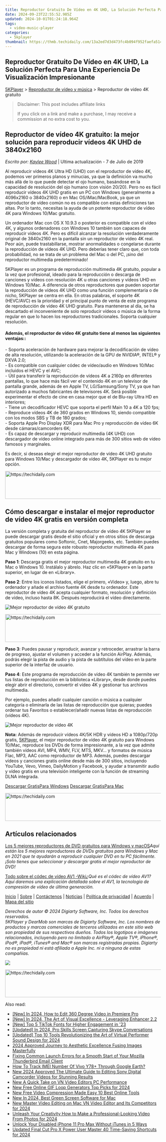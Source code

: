 ```yaml
---
title: Reproductor Gratuito De Vídeo en 4K UHD, La Solución Perfecta Para Una Experiencia De Visualización Impresionante
date: 2024-09-23T22:55:52.985Z
updated: 2024-10-01T01:24:18.964Z
tags:
  - video-music-player
categories:
  - 5kplayer
thumbnail: https://thmb.techidaily.com/13a2ed7d3d473fc4b094f952faefa5141a38181bbb0354fc87e696c7a5f69650.png
---
```


## Reproductor Gratuito De Vídeo en 4K UHD, La Solución Perfecta Para Una Experiencia De Visualización Impresionante

[5KPlayer](https://tools.techidaily.com/5kplayer/products/) \> [Reproductor de vídeo y música](https://tools.techidaily.com/5kplayer/video-music-player/) \> Reproductor de vídeo 4K gratuito 

>  Disclaimer: This post includes affiliate links
>
>  If you click on a link and make a purchase, I may receive a commission at no extra cost to you.
>

## Reproductor de vídeo 4K gratuito: la mejor solución para reproducir vídeos 4K UHD de 3840x2160

 _Escrito por: [Kaylee Wood](https://twitter.com/CoolKateylee?lang=en)_ | Ultima actualización - 7 de Julio de 2019

Al reproducir vídeos 4K Ultra HD (UHD) con el reproductor de vídeo 4K, podemos ver primeros planos y minucias, ya que la definición va mucho más allá de lo que puede detectar el ojo humano, basándose en la capacidad de resolución del ojo humano (con visión 20/20). Pero no es fácil reproducir vídeos 4K UHD gratis en un PC con Windows (generalmente a 4096x2160 o 3840x2160) o en Mac OS/iMac/MacBook, ya que un reproductor de vídeo común no es compatible con estas definiciones tan altas. Por lo tanto, necesitas la ayuda de un potente reproductor de vídeo 4K para Windows 10/Mac gratuito.

Un ordenador Mac con OS X 10.9.3 o posterior es compatible con el vídeo 4K, y algunos ordenadores con Windows 10 también son capaces de reproducir vídeos 4K. Pero es difícil alcanzar la resolución verdaderamente original de 3840x2160 en la pantalla sin un reproductor de vídeo 4K real. Peor aún, puede trastabillarse, mostrar anormalidades o congelarse durante la reproducción de vídeos 4K UHD. Pero deberías tener claro que, con toda probabilidad, no se trata de un problema del Mac o del PC, ¡sino del reproductor multimedia predeterminado!

5KPlayer es un programa de reproducción multimedia 4K gratuito, popular a la vez que profesional, ideado para la reproducción o descarga de canciones y vídeos con resolución 4K u otras canciones y vídeos UHD en Windows 10/Mac. A diferencia de otros reproductores que pueden soportar la reproducción de vídeos 4K UHD como una función complementaria o de nicho, 5KPlayer se centra en ella. En otras palabras, el soporte 4K (HEVC/AVC) es la prioridad y el principal punto de venta de este programa de reproducción de vídeo 4K UHD gratuito. Para mantenerse al día, se ha descartado el inconveniente de solo reproducir vídeos o música de la forma regular en que lo hacen los reproductores tradicionales. Soporta cualquier resolución.

#### **Además, el reproductor de vídeo 4K gratuito tiene al menos las siguientes ventajas:**:

\- Soporta aceleración de hardware para mejorar la decodificación de vídeo de alta resolución, utilizando la aceleración de la GPU de NVIDIA®, INTEL® y DXVA 2.0;  
\- Es compatible con cualquier códec de vídeo/audio en Windows 10/Mac incluidos el HEVC y el AVC;  
\- Útil para transferir la reproducción de vídeos 4K a 2160p en diferentes pantallas, lo que hace más fácil ver el contenido 4K en un televisor de pantalla grande, además de en Apple TV, LG/Samsung/Sony TV, ya que han autorizado a muchos fabricantes de televisores 4K. Será posible experimentar el efecto de cine en casa mejor que el de Blu-ray Ultra HD en interiores;  
\- Tiene un decodificador HEVC que soporta el perfil Main 10 a 4K a 120 fps;  
\- Reproduce vídeos 4K de 360 grados en Windows 10, siendo compatible con los modos SBS y TB de 180 grados;  
\- Soporta Apple Pro Display XDR para Mac Pro y reproducción de vídeo 6K desde cámaras/camcorders 6K;  
\- Es capaz de descargar y reproducir multimedia (4K UHD) con descargador de vídeo online integrado para más de 300 sitios web de vídeo famosos y marginales.

Es decir, si deseas elegir el mejor reproductor de vídeo 4K UHD gratuito para Windows 10/Mac y descargador de vídeo 4K, 5KPlayer es tu mejor opción.

<!-- affiliate ads begin -->
<a href="https://imp.i357552.net/c/5597632/1030129/11832" target="_top" id="1030129">
  <img src="//a.impactradius-go.com/display-ad/11832-1030129" border="0" alt="https://techidaily.com" width="720" height="90"/>
</a>
<img height="0" width="0" src="https://imp.i357552.net/i/5597632/1030129/11832" style="position:absolute;visibility:hidden;" border="0" />
<!-- affiliate ads end -->

## Cómo descargar e instalar el mejor reproductor de vídeo 4K gratis en versión completa

La versión completa y gratuita del reproductor de vídeo 4K 5KPlayer se puede descargar gratis desde el sitio oficial y en otros sitios de descarga gratuitos populares como Softonic, Cnet, Majorgeeks, etc. También puedes descargar de forma segura este robusto reproductor multimedia 4K para Mac y Windows (10) en esta página. 

**Paso 1**: Descarga gratis el mejor reproductor multimedia 4K gratuito en tu Mac o Windows 10\. Instálalo y ábrelo. Haz clic en «5KPlayer» en la parte superior, en lugar de en «Library».

**Paso 2**: Entre los iconos listados, elige el primero, «Video» y, luego, abre tu ordenador y añade el archivo fuente 4K desde tu ordenador. Este reproductor de vídeo 4K acepta cualquier formato, resolución y definición de vídeo, incluso hasta 8K. Después reproducirá el vídeo directamente.

![Mejor reproductor de vídeo 4K gratuito](https://www.5kplayer.com/video-music-player-es/../video-music-player/img/youtube-0119-01.png) 

<!-- affiliate ads begin -->
<a href="https://ephamedtechinc.pxf.io/c/5597632/2137222/26400" target="_top" id="2137222">
  <img src="//a.impactradius-go.com/display-ad/26400-2137222" border="0" alt="https://techidaily.com" width="728" height="90"/>
</a>
<img height="0" width="0" src="https://ephamedtechinc.pxf.io/i/5597632/2137222/26400" style="position:absolute;visibility:hidden;" border="0" />
<!-- affiliate ads end -->

**Paso 3**: Puedes pausar y reproducir, avanzar y retroceder, arrastrar la barra de progreso, ajustar el volumen y acceder a la función AirPlay. Además, podrás elegir la pista de audio y la pista de subtítulos del vídeo en la parte superior de la interfaz de usuario.

**Paso 4**: Este programa de reproducción de vídeo 4K también te permite ver tus listas de reproducción en la biblioteca «Library», desde donde puedes elegir abrir el directorio, convertir el vídeo 4K y gestionar tus archivos multimedia.

Por ejemplo, puedes añadir cualquier canción o música a cualquier categoría o eliminarla de las listas de reproducción que quieras; puedes ordenar tus Favoritos o establecer/añadir nuevas listas de reproducción (vídeos 4K).

![Mejor reproductor de vídeo 4K](https://www.5kplayer.com/video-music-player-es/../video-music-player/img/5kplayer-4k.jpg) 

**Nota:** Además de reproducir vídeos 4K/5K HDR y vídeos HD a 1080p/720p gratis, [5KPlayer](https://tools.techidaily.com/5kplayer/products/), el mejor reproductor de vídeo 4K gratuito para Windows 10/Mac, reproduce los DVDs de forma impresionante, a la vez que admite también vídeos AVI, MP4, WMV, FLV, MTS, MKV... y formatos de música Flac, MP3, AAC como reproductor de MP3\. Además, puedes descargar vídeos y canciones gratis online desde más de 300 sitios, incluyendo YouTube, Vevo, Vimeo, DailyMotion y Facebook, y ayudar a transmitir audio y vídeo gratis en una televisión inteligente con la función de streaming DLNA integrada.

[Descargar GratisPara Windows](https://tools.techidaily.com/5kplayer/products/) [Descargar GratisPara Mac](https://tools.techidaily.com/5kplayer/products/) 

<!-- affiliate ads begin -->
<a href="https://appsumo.8odi.net/c/5597632/2049379/7443" target="_top" id="2049379">
  <img src="//a.impactradius-go.com/display-ad/7443-2049379" border="0" alt="https://techidaily.com" width="728" height="90"/>
</a>
<img height="0" width="0" src="https://appsumo.8odi.net/i/5597632/2049379/7443" style="position:absolute;visibility:hidden;" border="0" />
<!-- affiliate ads end -->

## Artículos relacionados

[Los 5 mejores reproductores de DVD gratuitos para Windows y macOS](https://tools.techidaily.com/5kplayer/video-music-player/)_Aquí están los 5 mejores reproductores de DVDs gratuitos para Windows y Mac en 2021 que te ayudarán a reproducir cualquier DVD en tu PC fácilmente. ¡Solo tienes que seleccionar y descargar gratis el mejor reproductor de DVD!_

[Todo sobre el códec de vídeo AV1 -Wiki](https://tools.techidaily.com/5kplayer/video-music-player/)_¿Qué es el códec de vídeo AV1? Aquí daremos una explicación detallada sobre el AV1, la tecnología de compresión de vídeo de última generación._

[Inicio](https://tools.techidaily.com/5kplayer/products/) | [Sobre](https://tools.techidaily.com/5kplayer/products/) | [Contáctenos](https://tools.techidaily.com/5kplayer/products/) | [Noticias](https://tools.techidaily.com/5kplayer/products/) | [Política de privacidad](https://tools.techidaily.com/5kplayer/products/) | [Acuerdo](https://tools.techidaily.com/5kplayer/products/) | [Mapa del sitio](https://tools.techidaily.com/5kplayer/products/)

_Derechos de autor © 2024 Digiarty Software, Inc. Todos los derechos reservados._  
_5KPlayer y DearMob son marcas de Digiarty Software, Inc. Los nombres de productos y marcas comerciales de terceros utilizados en este sitio web son propiedad de sus respectivos dueños. Todos los logotipos e imágenes relacionados, incluyendo pero no limitado a AirPlay®, Apple TV®, iPhone®, iPod®, iPad®, iTunes® and Mac® son marcas registradas propias. Digiarty no es propiedad ni está afiliada a Apple Inc. ni a ninguna de estas compañías._ 

[![](https://www.5kplayer.com/video-music-player-es/../video-music-player/img/back.png)](https://www.5kplayer.com/video-music-player-es/#)

<!-- affiliate ads begin -->
<a href="https://unicoeye.pxf.io/c/5597632/2134238/18498" target="_top" id="2134238">
  <img src="//a.impactradius-go.com/display-ad/18498-2134238" border="0" alt="https://techidaily.com" width="728" height="90"/>
</a>
<img height="0" width="0" src="https://unicoeye.pxf.io/i/5597632/2134238/18498" style="position:absolute;visibility:hidden;" border="0" />
<!-- affiliate ads end -->

<ins class="adsbygoogle"
     style="display:block"
     data-ad-format="autorelaxed"
     data-ad-client="ca-pub-7571918770474297"
     data-ad-slot="1223367746"></ins>

<ins class="adsbygoogle"
     style="display:block"
     data-ad-client="ca-pub-7571918770474297"
     data-ad-slot="8358498916"
     data-ad-format="auto"
     data-full-width-responsive="true"></ins>

<span class="atpl-alsoreadstyle">Also read:</span>
<div><ul>
<li><a href="https://vp-tips.techidaily.com/new-in-2024-how-to-edit-360-degree-video-in-premiere-pro/"><u>[New] In 2024, How to Edit 360 Degree Video in Premiere Pro</u></a></li>
<li><a href="https://fox-links.techidaily.com/new-in-2024-the-art-of-visual-excellence-leveraging-enhancer-22/"><u>[New] In 2024, The Art of Visual Excellence - Leveraging Enhancer 2.2</u></a></li>
<li><a href="https://tiktok-videos.techidaily.com/new-top-5-tiktok-fonts-for-higher-engagement-in-23/"><u>[New] Top 5 TikTok Fonts for Higher Engagement in '23</u></a></li>
<li><a href="https://remote-screen-capture.techidaily.com/updated-in-2024-pro-skills-screen-capturing-skype-conversations/"><u>[Updated] In 2024, Pro Skills Screen Capturing Skype Conversations</u></a></li>
<li><a href="https://vp-tips.techidaily.com/updated-top-10-tools-revolutionizing-the-art-of-virtual-performer-sound-design-for-2024/"><u>[Updated] Top 10 Tools Revolutionizing the Art of Virtual Performer Sound Design for 2024</u></a></li>
<li><a href="https://extra-skills.techidaily.com/2024-approved-journey-to-aesthetic-excellence-fusing-images-masterfully/"><u>2024 Approved Journey to Aesthetic Excellence Fusing Images Masterfully</u></a></li>
<li><a href="https://techtrends.techidaily.com/fixing-common-launch-errors-for-a-smooth-start-of-your-mozilla-thunderbird-email-client/"><u>Fixing Common Launch Errors for a Smooth Start of Your Mozilla Thunderbird Email Client</u></a></li>
<li><a href="https://android-unlock.techidaily.com/how-to-track-imei-number-of-vivo-y78plus-through-google-earth-by-drfone-android/"><u>How To Track IMEI Number Of Vivo Y78+ Through Google Earth?</u></a></li>
<li><a href="https://video-ai-editor.techidaily.com/new-2024-approved-the-ultimate-guide-to-editing-sony-digital-camcorder-videos-for-stunning-results/"><u>New 2024 Approved The Ultimate Guide to Editing Sony Digital Camcorder Videos for Stunning Results</u></a></li>
<li><a href="https://video-ai-editor.techidaily.com/new-a-quick-take-on-vn-video-editors-pc-performance/"><u>New A Quick Take on VN Video Editors PC Performance</u></a></li>
<li><a href="https://video-ai-editor.techidaily.com/new-free-online-gif-loop-generators-top-picks-for-2024/"><u>New Free Online GIF Loop Generators Top Picks for 2024</u></a></li>
<li><a href="https://video-ai-editor.techidaily.com/new-free-video-compression-made-easy-10-best-online-tools/"><u>New Free Video Compression Made Easy 10 Best Online Tools</u></a></li>
<li><a href="https://video-ai-editor.techidaily.com/new-in-2024-best-green-screen-software-for-mac/"><u>New In 2024, Best Green Screen Software for Mac</u></a></li>
<li><a href="https://video-ai-editor.techidaily.com/new-master-video-editing-on-mac-vn-video-editor-and-its-competitors-for-2024/"><u>New Master Video Editing on Mac VN Video Editor and Its Competitors for 2024</u></a></li>
<li><a href="https://video-ai-editor.techidaily.com/unleash-your-creativity-how-to-make-a-professional-looking-video-from-photos-for-2024/"><u>Unleash Your Creativity How to Make a Professional-Looking Video From Photos for 2024</u></a></li>
<li><a href="https://ios-unlock.techidaily.com/unlock-your-disabled-iphone-11-pro-max-without-itunes-in-5-ways-by-drfone-ios/"><u>Unlock Your Disabled iPhone 11 Pro Max Without iTunes in 5 Ways</u></a></li>
<li><a href="https://video-ai-editor.techidaily.com/updated-final-cut-pro-x-power-user-master-40-time-saving-shortcuts-for-2024/"><u>Updated Final Cut Pro X Power User Master 40 Time-Saving Shortcuts for 2024</u></a></li>
</ul></div>

